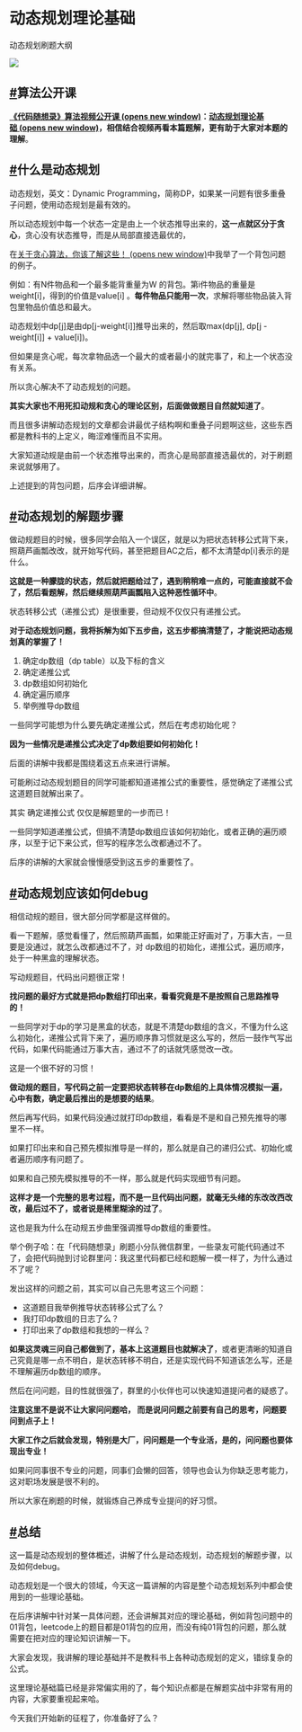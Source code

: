 # 动态规划理论基础

动态规划刷题大纲

![](https://code-thinking.cdn.bcebos.com/pics/%E5%8A%A8%E6%80%81%E8%A7%84%E5%88%92-%E6%80%BB%E7%BB%93%E5%A4%A7%E7%BA%B21.jpg)

## [#](https://www.programmercarl.com/%E5%8A%A8%E6%80%81%E8%A7%84%E5%88%92%E7%90%86%E8%AE%BA%E5%9F%BA%E7%A1%80.html#%E7%AE%97%E6%B3%95%E5%85%AC%E5%BC%80%E8%AF%BE)算法公开课

**[《代码随想录》算法视频公开课 (opens new window)](https://programmercarl.com/other/gongkaike.html)：[动态规划理论基础 (opens new window)](https://www.bilibili.com/video/BV13Q4y197Wg)，相信结合视频再看本篇题解，更有助于大家对本题的理解**。

## [#](https://www.programmercarl.com/%E5%8A%A8%E6%80%81%E8%A7%84%E5%88%92%E7%90%86%E8%AE%BA%E5%9F%BA%E7%A1%80.html#%E4%BB%80%E4%B9%88%E6%98%AF%E5%8A%A8%E6%80%81%E8%A7%84%E5%88%92)什么是动态规划

动态规划，英文：Dynamic Programming，简称DP，如果某一问题有很多重叠子问题，使用动态规划是最有效的。

所以动态规划中每一个状态一定是由上一个状态推导出来的，**这一点就区分于贪心**，贪心没有状态推导，而是从局部直接选最优的，

在[关于贪心算法，你该了解这些！ (opens new window)](https://programmercarl.com/%E8%B4%AA%E5%BF%83%E7%AE%97%E6%B3%95%E7%90%86%E8%AE%BA%E5%9F%BA%E7%A1%80.html)中我举了一个背包问题的例子。

例如：有N件物品和一个最多能背重量为W 的背包。第i件物品的重量是weight[i]，得到的价值是value[i] 。**每件物品只能用一次**，求解将哪些物品装入背包里物品价值总和最大。

动态规划中dp[j]是由dp[j-weight[i]]推导出来的，然后取max(dp[j], dp[j - weight[i]] + value[i])。

但如果是贪心呢，每次拿物品选一个最大的或者最小的就完事了，和上一个状态没有关系。

所以贪心解决不了动态规划的问题。

**其实大家也不用死扣动规和贪心的理论区别，后面做做题目自然就知道了**。

而且很多讲解动态规划的文章都会讲最优子结构啊和重叠子问题啊这些，这些东西都是教科书的上定义，晦涩难懂而且不实用。

大家知道动规是由前一个状态推导出来的，而贪心是局部直接选最优的，对于刷题来说就够用了。

上述提到的背包问题，后序会详细讲解。

## [#](https://www.programmercarl.com/%E5%8A%A8%E6%80%81%E8%A7%84%E5%88%92%E7%90%86%E8%AE%BA%E5%9F%BA%E7%A1%80.html#%E5%8A%A8%E6%80%81%E8%A7%84%E5%88%92%E7%9A%84%E8%A7%A3%E9%A2%98%E6%AD%A5%E9%AA%A4)动态规划的解题步骤

做动规题目的时候，很多同学会陷入一个误区，就是以为把状态转移公式背下来，照葫芦画瓢改改，就开始写代码，甚至把题目AC之后，都不太清楚dp[i]表示的是什么。

**这就是一种朦胧的状态，然后就把题给过了，遇到稍稍难一点的，可能直接就不会了，然后看题解，然后继续照葫芦画瓢陷入这种恶性循环中**。

状态转移公式（递推公式）是很重要，但动规不仅仅只有递推公式。

**对于动态规划问题，我将拆解为如下五步曲，这五步都搞清楚了，才能说把动态规划真的掌握了！**

1. 确定dp数组（dp table）以及下标的含义
2. 确定递推公式
3. dp数组如何初始化
4. 确定遍历顺序
5. 举例推导dp数组

一些同学可能想为什么要先确定递推公式，然后在考虑初始化呢？

**因为一些情况是递推公式决定了dp数组要如何初始化！**

后面的讲解中我都是围绕着这五点来进行讲解。

可能刷过动态规划题目的同学可能都知道递推公式的重要性，感觉确定了递推公式这道题目就解出来了。

其实 确定递推公式 仅仅是解题里的一步而已！

一些同学知道递推公式，但搞不清楚dp数组应该如何初始化，或者正确的遍历顺序，以至于记下来公式，但写的程序怎么改都通过不了。

后序的讲解的大家就会慢慢感受到这五步的重要性了。

## [#](https://www.programmercarl.com/%E5%8A%A8%E6%80%81%E8%A7%84%E5%88%92%E7%90%86%E8%AE%BA%E5%9F%BA%E7%A1%80.html#%E5%8A%A8%E6%80%81%E8%A7%84%E5%88%92%E5%BA%94%E8%AF%A5%E5%A6%82%E4%BD%95debug)动态规划应该如何debug

相信动规的题目，很大部分同学都是这样做的。

看一下题解，感觉看懂了，然后照葫芦画瓢，如果能正好画对了，万事大吉，一旦要是没通过，就怎么改都通过不了，对 dp数组的初始化，递推公式，遍历顺序，处于一种黑盒的理解状态。

写动规题目，代码出问题很正常！

**找问题的最好方式就是把dp数组打印出来，看看究竟是不是按照自己思路推导的！**

一些同学对于dp的学习是黑盒的状态，就是不清楚dp数组的含义，不懂为什么这么初始化，递推公式背下来了，遍历顺序靠习惯就是这么写的，然后一鼓作气写出代码，如果代码能通过万事大吉，通过不了的话就凭感觉改一改。

这是一个很不好的习惯！

**做动规的题目，写代码之前一定要把状态转移在dp数组的上具体情况模拟一遍，心中有数，确定最后推出的是想要的结果**。

然后再写代码，如果代码没通过就打印dp数组，看看是不是和自己预先推导的哪里不一样。

如果打印出来和自己预先模拟推导是一样的，那么就是自己的递归公式、初始化或者遍历顺序有问题了。

如果和自己预先模拟推导的不一样，那么就是代码实现细节有问题。

**这样才是一个完整的思考过程，而不是一旦代码出问题，就毫无头绪的东改改西改改，最后过不了，或者说是稀里糊涂的过了**。

这也是我为什么在动规五步曲里强调推导dp数组的重要性。

举个例子哈：在「代码随想录」刷题小分队微信群里，一些录友可能代码通过不了，会把代码抛到讨论群里问：我这里代码都已经和题解一模一样了，为什么通过不了呢？

发出这样的问题之前，其实可以自己先思考这三个问题：

- 这道题目我举例推导状态转移公式了么？
- 我打印dp数组的日志了么？
- 打印出来了dp数组和我想的一样么？

**如果这灵魂三问自己都做到了，基本上这道题目也就解决了**，或者更清晰的知道自己究竟是哪一点不明白，是状态转移不明白，还是实现代码不知道该怎么写，还是不理解遍历dp数组的顺序。

然后在问问题，目的性就很强了，群里的小伙伴也可以快速知道提问者的疑惑了。

**注意这里不是说不让大家问问题哈， 而是说问问题之前要有自己的思考，问题要问到点子上！**

**大家工作之后就会发现，特别是大厂，问问题是一个专业活，是的，问问题也要体现出专业！**

如果问同事很不专业的问题，同事们会懒的回答，领导也会认为你缺乏思考能力，这对职场发展是很不利的。

所以大家在刷题的时候，就锻炼自己养成专业提问的好习惯。

## [#](https://www.programmercarl.com/%E5%8A%A8%E6%80%81%E8%A7%84%E5%88%92%E7%90%86%E8%AE%BA%E5%9F%BA%E7%A1%80.html#%E6%80%BB%E7%BB%93)总结

这一篇是动态规划的整体概述，讲解了什么是动态规划，动态规划的解题步骤，以及如何debug。

动态规划是一个很大的领域，今天这一篇讲解的内容是整个动态规划系列中都会使用到的一些理论基础。

在后序讲解中针对某一具体问题，还会讲解其对应的理论基础，例如背包问题中的01背包，leetcode上的题目都是01背包的应用，而没有纯01背包的问题，那么就需要在把对应的理论知识讲解一下。

大家会发现，我讲解的理论基础并不是教科书上各种动态规划的定义，错综复杂的公式。

这里理论基础篇已经是非常偏实用的了，每个知识点都是在解题实战中非常有用的内容，大家要重视起来哈。

今天我们开始新的征程了，你准备好了么？